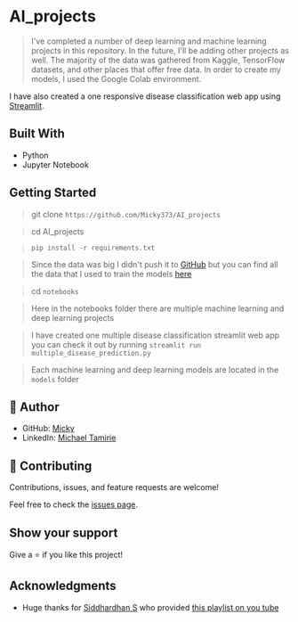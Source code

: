 # AI_projects

> I've completed a number of deep learning and machine learning projects in this repository.
In the future, I'll be adding other projects as well. The majority of the data was gathered from Kaggle, TensorFlow datasets, and other places that offer free data. In order to create my models, I used the Google Colab environment. 

I have also created a one responsive disease classification web app using [Streamlit](https://streamlit.io/).

## Built With

- Python
- Jupyter Notebook


## Getting Started

> git clone `https://github.com/Micky373/AI_projects`

> cd AI_projects

> `pip install -r requirements.txt`

> Since the data was big I didn't push it to [GitHub](https://github.com/Micky373) but you can find all the data that I used to train the models [here](https://drive.google.com/drive/folders/1S8X1Z9cRxKPHstDUdYaga1uOUUlhW9et?usp=sharing)

> cd `notebooks`

> Here in the notebooks folder there are multiple machine learning and deep learning projects

> I have created one multiple disease classification streamlit web app you can check it out by running `streamlit run multiple_disease_prediction.py`

> Each machine learning and deep learning models are located in the `models` folder

## 👤 Author

- GitHub: [Micky](https://github.com/Micky373)
- LinkedIn: [Michael Tamirie](https://linkedin.com/in/michaeltamirie)

## 🤝 Contributing

Contributions, issues, and feature requests are welcome!

Feel free to check the [issues page](https://github.com/Micky373/AI_projects/issues).

## Show your support

Give a ⭐️ if you like this project!

## Acknowledgments

- Huge thanks for [Siddhardhan S](https://www.linkedin.com/in/siddhardhan-s-741652207/) who provided [this playlist on you tube](https://www.youtube.com/watch?v=fiz1ORTBGpY&list=PLfFghEzKVmjvuSA67LszN1dZ-Dd_pkus6)
